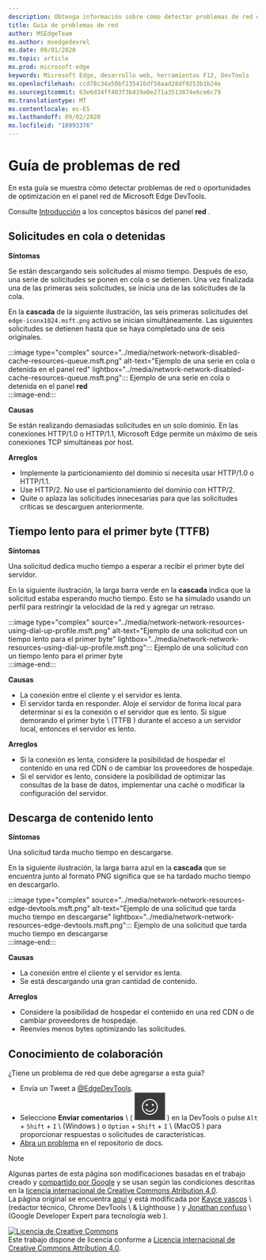 ```yaml
---
description: Obtenga información sobre cómo detectar problemas de red en el panel de red de Microsoft Edge DevTools.
title: Guía de problemas de red
author: MSEdgeTeam
ms.author: msedgedevrel
ms.date: 09/01/2020
ms.topic: article
ms.prod: microsoft-edge
keywords: Microsoft Edge, desarrollo web, herramientas F12, DevTools
ms.openlocfilehash: ccd78c34a50bf235416df58aad28df9253b1b24e
ms.sourcegitcommit: 63e6d34ff483f3b419a0e271a3513874e6ce6c79
ms.translationtype: MT
ms.contentlocale: es-ES
ms.lasthandoff: 09/02/2020
ms.locfileid: "10993376"
---
```

<!-- Copyright Kayce Basques and Jonathan Garbee

   Licensed under the Apache License, Version 2.0 (the "License");
   you may not use this file except in compliance with the License.
   You may obtain a copy of the License at

       https://www.apache.org/licenses/LICENSE-2.0

   Unless required by applicable law or agreed to in writing, software
   distributed under the License is distributed on an "AS IS" BASIS,
   WITHOUT WARRANTIES OR CONDITIONS OF ANY KIND, either express or implied.
   See the License for the specific language governing permissions and
   limitations under the License.  -->





# Guía de problemas de red   




En esta guía se muestra cómo detectar problemas de red o oportunidades de optimización en el panel red de Microsoft Edge DevTools.  

Consulte [Introducción][NetworkPerformance] a los conceptos básicos del panel **red** .  

## Solicitudes en cola o detenidas   

**Síntomas**  

Se están descargando seis solicitudes al mismo tiempo.  Después de eso, una serie de solicitudes se ponen en cola o se detienen.  Una vez finalizada una de las primeras seis solicitudes, se inicia una de las solicitudes de la cola.  

En la **cascada** de la siguiente ilustración, las seis primeras solicitudes del `edge-iconx1024.msft.png` activo se inician simultáneamente.  Las siguientes solicitudes se detienen hasta que se haya completado una de seis originales.  

:::image type="complex" source="../media/network-network-disabled-cache-resources-queue.msft.png" alt-text="Ejemplo de una serie en cola o detenida en el panel red" lightbox="../media/network-network-disabled-cache-resources-queue.msft.png":::
   Ejemplo de una serie en cola o detenida en el panel **red**  
:::image-end:::  

**Causas**  

Se están realizando demasiadas solicitudes en un solo dominio.  En las conexiones HTTP/1.0 o HTTP/1.1, Microsoft Edge permite un máximo de seis conexiones TCP simultáneas por host.  

**Arreglos**  

*   Implemente la particionamiento del dominio si necesita usar HTTP/1.0 o HTTP/1.1.  
*   Use HTTP/2.  No use el particionamiento del dominio con HTTP/2.  
*   Quite o aplaza las solicitudes innecesarias para que las solicitudes críticas se descarguen anteriormente.  
    
## Tiempo lento para el primer byte (TTFB)   

**Síntomas**  

Una solicitud dedica mucho tiempo a esperar a recibir el primer byte del servidor.  

En la siguiente ilustración, la larga barra verde en la **cascada** indica que la solicitud estaba esperando mucho tiempo.  Esto se ha simulado usando un perfil para restringir la velocidad de la red y agregar un retraso.  

:::image type="complex" source="../media/network-network-resources-using-dial-up-profile.msft.png" alt-text="Ejemplo de una solicitud con un tiempo lento para el primer byte" lightbox="../media/network-network-resources-using-dial-up-profile.msft.png":::
   Ejemplo de una solicitud con un tiempo lento para el primer byte  
:::image-end:::  

**Causas**  

*   La conexión entre el cliente y el servidor es lenta.  
*   El servidor tarda en responder.  Aloje el servidor de forma local para determinar si es la conexión o el servidor que es lento.  Si sigue demorando el primer byte \ (TTFB \) durante el acceso a un servidor local, entonces el servidor es lento.  
    
**Arreglos**  

*   Si la conexión es lenta, considere la posibilidad de hospedar el contenido en una red CDN o de cambiar los proveedores de hospedaje.  
*   Si el servidor es lento, considere la posibilidad de optimizar las consultas de la base de datos, implementar una caché o modificar la configuración del servidor.  
    
## Descarga de contenido lento   

**Síntomas**  

Una solicitud tarda mucho tiempo en descargarse.  

En la siguiente ilustración, la larga barra azul en la **cascada** que se encuentra junto al formato PNG significa que se ha tardado mucho tiempo en descargarlo.  

:::image type="complex" source="../media/network-network-resources-edge-devtools.msft.png" alt-text="Ejemplo de una solicitud que tarda mucho tiempo en descargarse" lightbox="../media/network-network-resources-edge-devtools.msft.png":::
   Ejemplo de una solicitud que tarda mucho tiempo en descargarse  
:::image-end:::  

**Causas**  

*   La conexión entre el cliente y el servidor es lenta.  
*   Se está descargando una gran cantidad de contenido.  
    
**Arreglos**  

*   Considere la posibilidad de hospedar el contenido en una red CDN o de cambiar proveedores de hospedaje.  
*   Reenvíes menos bytes optimizando las solicitudes.  
    
## Conocimiento de colaboración  

¿Tiene un problema de red que debe agregarse a esta guía?  

*   Envía un Tweet a [@EdgeDevTools][MicrosoftEdgeTweet].  
*   Seleccione **Enviar comentarios** \ ( ![ Enviar comentarios ][ImageSendFeedbackIcon] \) en la DevTools o pulse `Alt` + `Shift` + `I` \ (Windows \) o `Option` + `Shift` + `I` \ (MacOS \) para proporcionar respuestas o solicitudes de características.  
*   [Abra un problema][WebFundamentalsIssue] en el repositorio de docs.  
    
<!--  
  


-->  

<!-- image links -->  

[ImageSendFeedbackIcon]: ../media/smile-icon.msft.png  

<!-- links -->  

[NetworkPerformance]: ./index.md "Inspeccionar la actividad de la red en Microsoft Edge DevTools | Microsoft docs"  

[MicrosoftEdgeTweet]: https://twitter.com/intent/tweet?text=@EdgeDevTools%20[Network%20Issues%20Guide%20Suggestion]  

[WebFundamentalsIssue]: https://github.com/MicrosoftDocs/edge-developer/issues/new?title=%5BDevTools%20Network%20Issues%20Guide%20Suggestion%5D "Nuevo problema: MicrosoftDocs/Edge-Developer"  

> [!NOTE]
> Algunas partes de esta página son modificaciones basadas en el trabajo creado y [compartido por Google][GoogleSitePolicies] y se usan según las condiciones descritas en la [licencia internacional de Creative Commons Atribution 4,0][CCA4IL].  
> La página original se encuentra [aquí](https://developers.google.com/web/tools/chrome-devtools/network/issues) y está modificada por [Kayce vascos][KayceBasques] \ (redactor técnico, Chrome DevTools \ & Lighthouse \) y [Jonathan confuso][JonathanGarbee] \ (Google Developer Expert para tecnología web \).  

[![Licencia de Creative Commons][CCby4Image]][CCA4IL]  
Este trabajo dispone de licencia conforme a [Licencia internacional de Creative Commons Attribution 4.0][CCA4IL].  

[CCA4IL]: https://creativecommons.org/licenses/by/4.0  
[CCby4Image]: https://i.creativecommons.org/l/by/4.0/88x31.png  
[GoogleSitePolicies]: https://developers.google.com/terms/site-policies  
[KayceBasques]: https://developers.google.com/web/resources/contributors/kaycebasques  
[JonathanGarbee]: https://developers.google.com/web/resources/contributors/jonathangarbee
